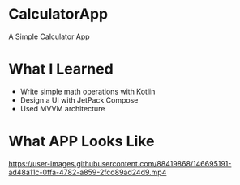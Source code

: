 # CalculatorApp

A Simple Calculator App

# What I Learned

* Write simple math operations with Kotlin
* Design a UI with JetPack Compose
* Used MVVM architecture

# What APP Looks Like
https://user-images.githubusercontent.com/88419868/146695191-ad48a11c-0ffa-4782-a859-2fcd89ad24d9.mp4


